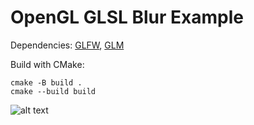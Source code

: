 # OpenGL GLSL Blur Example

Dependencies: [GLFW](https://www.glfw.org/), [GLM](https://github.com/g-truc/glm)

Build with CMake:
```
cmake -B build .
cmake --build build
```

![alt text](https://github.com/AntonSazonov/OpenGL_GLSL_Blur/blob/master/screenshot.png?raw=true)

